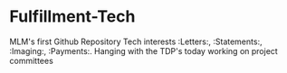 # Fulfillment-Tech
MLM's first Github Repository
Tech interests :Letters:, :Statements:, :Imaging:, :Payments:.
Hanging with the TDP's today working on project committees
